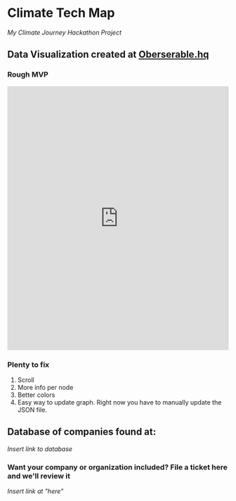 # Climate Tech Map
*My Climate Journey Hackathon Project*

## Data Visualization created at [Oberserable.hq](https://observablehq.com/@kelsonreiss/cleantech-market-map)
### Rough MVP

<iframe width="100%" height="600" frameborder="0"
  src="https://observablehq.com/embed/@kelsonreiss/cleantech-market-map?cell=chart"></iframe>

### Plenty to fix
1. Scroll
2. More info per node
3. Better colors
4. Easy way to update graph. Right now you have to manually update the JSON file. 

## Database of companies found at:
*Insert link to database*


### Want your company or organization included? File a ticket here and we'll review it
*Insert link at "here"*


